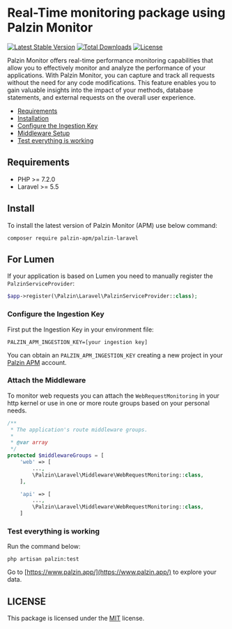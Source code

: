 # Real-Time monitoring package using Palzin Monitor

[![Latest Stable Version](http://poser.pugx.org/palzin-apm/palzin-laravel/v?style=for-the-badge)](https://packagist.org/packages/palzin-apm/palzin-laravel) [![Total Downloads](http://poser.pugx.org/palzin-apm/palzin-laravel/downloads?style=for-the-badge)](https://packagist.org/packages/palzin-apm/palzin-laravel) [![License](http://poser.pugx.org/palzin-apm/palzin-laravel/license?style=for-the-badge)](https://packagist.org/packages/palzin-apm/palzin-laravel)

Palzin Monitor offers real-time performance monitoring capabilities that allow you to effectively monitor and analyze the performance of your applications. With Palzin Monitor, you can capture and track all requests without the need for any code modifications. This feature enables you to gain valuable insights into the impact of your methods, database statements, and external requests on the overall user experience.


- [Requirements](#requirements)
- [Installation](#installation)
- [Configure the Ingestion Key](#key)
- [Middleware Setup](#middleware)
- [Test everything is working](#test)

<a name="requirements"></a>

## Requirements

- PHP >= 7.2.0
- Laravel >= 5.5

<a name="install"></a>

## Install



To install the latest version of Palzin Monitor (APM) use below command:

```
composer require palzin-apm/palzin-laravel
```

## For Lumen
If your application is based on Lumen you need to manually register the `PalzinServiceProvider`:

```php
$app->register(\Palzin\Laravel\PalzinServiceProvider::class);
```


<a name="key"></a>

### Configure the Ingestion Key

First put the Ingestion Key in your environment file:

```
PALZIN_APM_INGESTION_KEY=[your ingestion key]
```

You can obtain an `PALZIN_APM_INGESTION_KEY` creating a new project in your [Palzin APM](https://www.palzin.app) account.

<a name="middleware"></a>

### Attach the Middleware

To monitor web requests you can attach the `WebRequestMonitoring` in your http kernel or use in one or more route groups based on your personal needs.

```php
/**
 * The application's route middleware groups.
 *
 * @var array
 */
protected $middlewareGroups = [
    'web' => [
        ...,
        \Palzin\Laravel\Middleware\WebRequestMonitoring::class,
    ],

    'api' => [
        ...,
        \Palzin\Laravel\Middleware\WebRequestMonitoring::class,
    ]
```

<a name="test"></a>

### Test everything is working

Run the command below:

```
php artisan palzin:test
```

Go to [https://www.palzin.app/](https://www.palzin.app/) to explore your data.

## LICENSE

This package is licensed under the [MIT](LICENSE) license.
